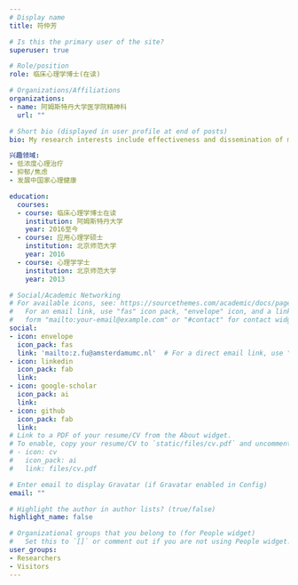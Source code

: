 ```yaml
---
# Display name
title: 符仲芳

# Is this the primary user of the site?
superuser: true

# Role/position
role: 临床心理学博士(在读)

# Organizations/Affiliations
organizations:
- name: 阿姆斯特丹大学医学院精神科
  url: ""

# Short bio (displayed in user profile at end of posts)
bio: My research interests include effectiveness and dissemination of minimal psychological treatment in China.

兴趣领域:
- 低浓度心理治疗
- 抑郁/焦虑
- 发展中国家心理健康

education:
  courses:
  - course: 临床心理学博士在读
    institution: 阿姆斯特丹大学
    year: 2016至今
  - course: 应用心理学硕士
    institution: 北京师范大学
    year: 2016
  - course: 心理学学士
    institution: 北京师范大学
    year: 2013

# Social/Academic Networking
# For available icons, see: https://sourcethemes.com/academic/docs/page-builder/#icons
#   For an email link, use "fas" icon pack, "envelope" icon, and a link in the
#   form "mailto:your-email@example.com" or "#contact" for contact widget.
social:
- icon: envelope
  icon_pack: fas
  link: 'mailto:z.fu@amsterdamumc.nl'  # For a direct email link, use "z.fu@amsterdamumc.nl".
- icon: linkedin
  icon_pack: fab
  link: 
- icon: google-scholar
  icon_pack: ai
  link: 
- icon: github
  icon_pack: fab
  link: 
# Link to a PDF of your resume/CV from the About widget.
# To enable, copy your resume/CV to `static/files/cv.pdf` and uncomment the lines below.
# - icon: cv
#   icon_pack: ai
#   link: files/cv.pdf

# Enter email to display Gravatar (if Gravatar enabled in Config)
email: ""

# Highlight the author in author lists? (true/false)
highlight_name: false

# Organizational groups that you belong to (for People widget)
#   Set this to `[]` or comment out if you are not using People widget.
user_groups:
- Researchers
- Visitors
---
```



